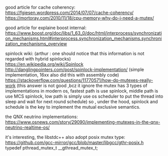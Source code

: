 good article for cache coherency:        
 https://fgiesen.wordpress.com/2014/07/07/cache-coherency/   
 https://mortoray.com/2010/11/18/cpu-memory-why-do-i-need-a-mutex/    

good article for explaine boost internal:
   https://www.boost.org/doc/libs/1_63_0/doc/html/interprocess/synchronization_mechanisms.html#interprocess.synchronization_mechanisms.synchronization_mechanisms_overview


spinlock wiki: (arthur : one should notice that this information is not regarded with hybrid spinlocks)   
 https://en.wikipedia.org/wiki/Spinlock    
 http://danglingpointers.com/post/spinlock-implementation/   (simple implementation, 16xx also did this with assembly code)
 https://stackoverflow.com/questions/11770571/how-do-mutexes-really-work   (this answer is not good ,bcz it ignore the mutex has 3 types of implementations in modern os, fastest path is use spinlock, middle path is use MCS spinlock, low path is simply use os scheduler to put the thread into sleep and wait for next round schedule) so , under the hood, spinlock and schedule is the key to implement the mutual exclusive semantics.   

the QNX neutrino implementations:   
https://www.osnews.com/story/29090/implementing-mutexes-in-the-qnx-neutrino-realtime-os/

it's interesting, the libstdc++ also adopt posix mutex type:
 https://github.com/gcc-mirror/gcc/blob/master/libgcc/gthr-posix.h   
 typedef pthread_mutex_t __gthread_mutex_t;  
